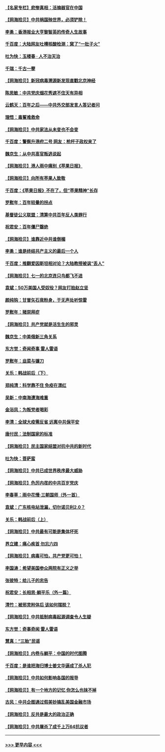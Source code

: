 #### [【名家专栏】悲惨真相：活摘器官在中国](../pages/nsc993/n13056611.md?t=06301552) 
#### [【网海拾贝】中共祸国殃世界，必须铲除！](../pages/nsc993/n13056011.md?t=06301552) 
#### [李勇：香港报业大亨黎智英的传奇人生故事](../pages/nsc993/n13055258.md?t=06301552) 
#### [千百度：大陆网友吐槽核酸检测：窝了“一肚子火”](../pages/nsc993/n13055194.md?t=06301552) 
#### [吐为快：玉楼春 · 人不治天治](../pages/nsc993/n13054028.md?t=06301552) 
#### [千瑞：千古一孽](../pages/nsc993/n13054016.md?t=06301552) 
#### [【网海拾贝】新冠病毒溯源新发现直戳北京神经](../pages/nsc993/n13052425.md?t=06301552) 
#### [陈思敏：中共党庆烟花秀遮不住天有异相](../pages/nsc993/n13052020.md?t=06301552) 
#### [云鹤天：百年之后——中共外交部发言人答记者问](../pages/nsc993/n13051604.md?t=06301552) 
#### [理悟：毒誓难救命](../pages/nsc993/n13051601.md?t=06301552) 
#### [【网海拾贝】中共家法从未变也不会变](../pages/nsc993/n13050366.md?t=06301552) 
#### [千百度：警察升港府二号 网友：枪杆子政权来了](../pages/nsc993/n13050261.md?t=06301552) 
#### [魏京生：从中共高官叛逃说起](../pages/nsc993/n13048997.md?t=06301552) 
#### [【网海拾贝】港人雨中痛别《苹果日报》](../pages/nsc993/n13048941.md?t=06301552) 
#### [【网海拾贝】向所有苹果人致敬](../pages/nsc993/n13046795.md?t=06301552) 
#### [千百度：《苹果日报》不在了，但“苹果精神”长存](../pages/nsc993/n13046703.md?t=06301552) 
#### [罗慰年：百年较量的拐点](../pages/nsc993/n13046542.md?t=06301552) 
#### [基督徒公义联盟：清算中共百年反人类罪行](../pages/nsc993/n13046499.md?t=06301552) 
#### [祝君安：百年僵尸罄绝](../pages/nsc993/n13045595.md?t=06301552) 
#### [【网海拾贝】谁靠近中共谁倒楣](../pages/nsc993/n13044667.md?t=06301552) 
#### [李勇：谁是终结共产主义的最后一个人](../pages/nsc993/n13044397.md?t=06301552) 
#### [千百度：推翻爱因斯坦相对论？大陆教授被讽“丢人”](../pages/nsc993/n13043908.md?t=06301552) 
#### [【网海拾贝】七一的北京连只鸟都飞不进](../pages/nsc993/n13041377.md?t=06301552) 
#### [袁斌：50万美国人受奴役？网友打脸赵立坚](../pages/nsc993/n13041330.md?t=06301552) 
#### [颜纯钩：甘冒矢石竟粉身，于无声处听惊雷](../pages/nsc993/n13041140.md?t=06301552) 
#### [罗慰年：猪崇拜症](../pages/nsc993/n13041071.md?t=06301552) 
#### [【网海拾贝】共产党就是活生生的邪灵](../pages/nsc993/n13036627.md?t=06301552) 
#### [魏京生：中美俄新三角关系](../pages/nsc993/n13035986.md?t=06301552) 
#### [东方觉：奇闻奇事 雷人雷语](../pages/nsc993/n13035878.md?t=06301552) 
#### [罗慰年：韭菜与镰刀](../pages/nsc993/n13034374.md?t=06301552) 
#### [关乐：韩战前后（下）](../pages/nsc993/n13034113.md?t=06301552) 
#### [郑纯清：科学靠不住 免疫在漂红](../pages/nsc993/n13034093.md?t=06301552) 
#### [吴新：中南海遭海难重](../pages/nsc993/n13034084.md?t=06301552) 
#### [金浴凤：为叛党者喝彩](../pages/nsc993/n13034058.md?t=06301552) 
#### [李清：全球大疫需反省 远离中共保平安](../pages/nsc993/n13033784.md?t=06301552) 
#### [唐付民：法制国家的标准](../pages/nsc993/n13032944.md?t=06301552) 
#### [【网海拾贝】民主国家结盟对抗中共的新时代](../pages/nsc993/n13031717.md?t=06301552) 
#### [吐为快：菩萨蛮](../pages/nsc993/n13030033.md?t=06301552) 
#### [【网海拾贝】中共已成世界秩序最大威胁](../pages/nsc993/n13028138.md?t=06301552) 
#### [【网海拾贝】色厉内荏的中共百岁党庆](../pages/nsc993/n13025582.md?t=06301552) 
#### [李春草：雨中花慢‧三朝国师（外一首）](../pages/nsc993/n13025567.md?t=06301552) 
#### [袁斌：广东核电站泄漏，切尔诺贝利2.0？](../pages/nsc993/n13025475.md?t=06301552) 
#### [关乐：韩战前后（上）](../pages/nsc993/n13025387.md?t=06301552) 
#### [【网海拾贝】中共最有可能是集体坏死](../pages/nsc993/n13023101.md?t=06301552) 
#### [界立建：痛心疾首 勿忘六四](../pages/nsc993/n13022339.md?t=06301552) 
#### [【网海拾贝】病毒可怕，共产党更可怕！](../pages/nsc993/n13020728.md?t=06301552) 
#### [李国涛：希望美国参众两院有正义之举](../pages/nsc993/n13020674.md?t=06301552) 
#### [张彼特：给儿子的忠告](../pages/nsc993/n13018934.md?t=06301552) 
#### [祝君安：长相思‧躺平乐（外一篇）](../pages/nsc993/n13018923.md?t=06301552) 
#### [清竹：被邪灵附体后 该如何摆脱？](../pages/nsc993/n13018877.md?t=06301552) 
#### [【网海拾贝】中共抵制病毒起源调查令人生疑](../pages/nsc993/n13017785.md?t=06301552) 
#### [东方觉：奇事奇闻 雷人雷语](../pages/nsc993/n13017577.md?t=06301552) 
#### [慧真：“三胎”民谣](../pages/nsc993/n13017394.md?t=06301552) 
#### [【网海拾贝】内卷与躺平：中国的时代图腾](../pages/nsc993/n13016128.md?t=06301552) 
#### [千百度：是谁把海归博士姜文华逼成了杀人犯](../pages/nsc993/n13015218.md?t=06301552) 
#### [【网海拾贝】中共如何影响各国的报导](../pages/nsc993/n13012599.md?t=06301552) 
#### [【网海拾贝】有一个地方的记忆 你怎么也抹不掉](../pages/nsc993/n13009802.md?t=06301552) 
#### [古风：中共企图通过假美钞搞乱美国金融市场](../pages/nsc993/n13009626.md?t=06301552) 
#### [【网海拾贝】反共是最大的政治正确](../pages/nsc993/n13007051.md?t=06301552) 
#### [【网海拾贝】中共屠杀了成千上万64抗议者](../pages/nsc993/n13002713.md?t=06301552) 

----
#### [ >>> 更早内容 <<< ](../indexes/nsc993-earlier.md)
